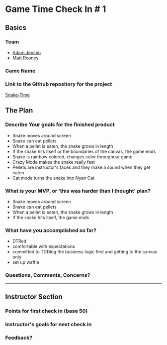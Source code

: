 
# Game Time Check In # 1

## Basics

### Team
- [Adam Jensen](https://github.com/adamki)
- [Matt Rooney](https://github.com/mattrooney)

### Game Name

### Link to the Github repository for the project
[Snake-Time](https://github.com/adamki/snake-time)

## The Plan

### Describe Your goals for the finished product

- Snake moves around screen
- Snake can eat pellets
- When a pellet is eaten, the snake grows in length
- If the snake hits itself or the boundaries of the canvas, the game ends
- Snake is rainbow colored, changes color throughout game
- Crazy Mode makes the snake really fast
- Pellets are instructor's faces and they make a sound when they get eaten
- Cat mode turns the snake into Nyan Cat

### What is your MVP, or 'this was harder than I thought' plan?

- Snake moves around screen
- Snake can eat pellets
- When a pellet is eaten, the snake grows in length
- If the snake hits itself, the game ends

### What have you accomplished so far?

- DTRed
- comfortable with expectations
- committed to TDDing the business logic first and getting to the canvas only
- set up waffle

### Questions, Comments, Concerns?

-----

## Instructor Section

### Points for first check in (base 50)

### Instructor's goals for next check in

### Feedback?
